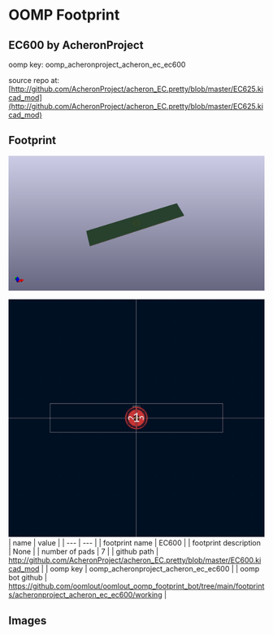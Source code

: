 # OOMP Footprint  
## EC600  by AcheronProject  
  
oomp key: oomp_acheronproject_acheron_ec_ec600  
  
source repo at: [http://github.com/AcheronProject/acheron_EC.pretty/blob/master/EC625.kicad_mod](http://github.com/AcheronProject/acheron_EC.pretty/blob/master/EC625.kicad_mod)  
## Footprint  
  
[![working_kicad_pcb_3d.png](working_kicad_pcb_3d_600.png)](working_kicad_pcb_3d.png)  
  
[![working.png](working_600.png)](working.png)  
| name | value | 
| --- | --- | 
| footprint name | EC600 | 
| footprint description | None | 
| number of pads | 7 | 
| github path | http://github.com/AcheronProject/acheron_EC.pretty/blob/master/EC600.kicad_mod | 
| oomp key | oomp_acheronproject_acheron_ec_ec600 | 
| oomp bot github | https://github.com/oomlout/oomlout_oomp_footprint_bot/tree/main/footprints/acheronproject_acheron_ec_ec600/working | 
## Images  
